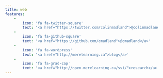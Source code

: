 ```yaml
---
title: web
features:
    -
        icon: 'fa fa-twitter-square'
        text: '<a href="https://twitter.com/colinmadland">@colinmadland</a>'
    -
        icon: 'fa fa-github-square'
        text: '<a href="https://github.com/cmadland">@cmadland</a>'
    -
        icon: 'fa fa-wordpress'
        text: '<a href="http://merelearning.ca">blog</a>'
    -
        icon: 'fa fa-grad-cap'
        text: '<a href="http://open.merelearning.ca/ssi/">research</a>'
---
```


